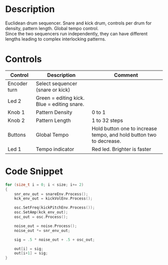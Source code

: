 # Description 
Euclidean drum sequencer. Snare and kick drum, controls per drum for density, pattern length. Global tempo control.  
Since the two sequencers run independently, they can have different lengths leading to complex interlocking patterns.  

# Controls
| Control | Description | Comment |
| --- | --- | --- |
| Encoder turn | Select sequencer (snare or kick) | |
| Led 2 | Green = editing kick. Blue =  editing snare. | |
| Knob 1 | Pattern Density | 0 to 1 |
| Knob 2 | Pattern Length | 1 to 32 steps |
| Buttons | Global Tempo | Hold button one to increase tempo, and hold button two to decrease. |
| Led 1 | Tempo indicator | Red led. Brighter is faster |

# Code Snippet
```cpp
for (size_t i = 0; i < size; i+= 2)
{
    snr_env_out = snareEnv.Process();
	kck_env_out = kickVolEnv.Process();

	osc.SetFreq(kickPitchEnv.Process());
	osc.SetAmp(kck_env_out);
	osc_out = osc.Process();

	noise_out = noise.Process();
	noise_out *= snr_env_out;

	sig = .5 * noise_out + .5 + osc_out;

    out[i] = sig;
	out[i+1] = sig;
}
```